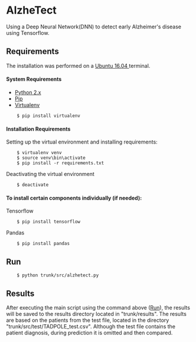 # AlzheTect
Using a Deep Neural Network(DNN) to detect early Alzheimer's disease using Tensorflow.

## Requirements
The installation was performed on a [ Ubuntu 16.04 ](https://www.ubuntu.com/download/desktop) terminal.

#### System Requirements
* [ Python 2.x ](https://www.python.org/downloads/)
* [ Pip ](https://pip.pypa.io)
* [ Virtualenv ](https://virtualenv.pypa.io)

```
    $ pip install virtualenv
```

####  Installation Requirements
Setting up the virtual environment and installing requirements:
```
    $ virtualenv venv
    $ source venv\bin\activate
    $ pip install -r requirements.txt
```

Deactivating the virtual environment
```
    $ deactivate
```

#### To install certain components individually (if needed):
Tensorflow
```
    $ pip install tensorflow
```
Pandas
```
    $ pip install pandas
```

## Run
```
    $ python trunk/src/alzhetect.py
```

## Results
After executing the main script using the command above ([Run](#Run)), the results will be saved to the results directory located in "trunk/results". The results are based on the patients from the test file, located in the directory "trunk/src/test/TADPOLE_test.csv". Although the test file contains the patient diagnosis, during prediction it is omitted and then compared.

